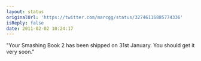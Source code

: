```yaml
---
layout: status
originalUrl: 'https://twitter.com/marcgg/status/32746116885774336'
isReply: false
date: 2011-02-02 10:24:17
---
```


"Your Smashing Book 2 has been shipped on 31st January. You should get it very soon."
